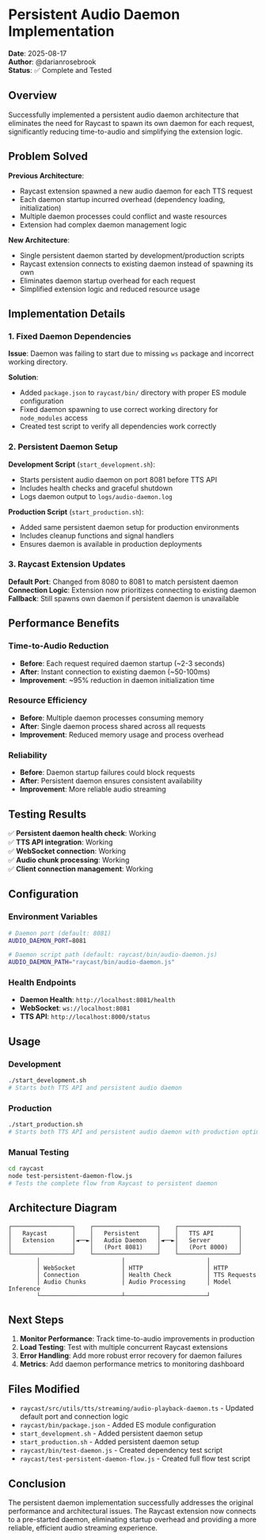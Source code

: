 # Persistent Audio Daemon Implementation

**Date**: 2025-08-17  
**Author**: @darianrosebrook  
**Status**: ✅ Complete and Tested

## Overview

Successfully implemented a persistent audio daemon architecture that eliminates the need for Raycast to spawn its own daemon for each request, significantly reducing time-to-audio and simplifying the extension logic.

## Problem Solved

**Previous Architecture**:
- Raycast extension spawned a new audio daemon for each TTS request
- Each daemon startup incurred overhead (dependency loading, initialization)
- Multiple daemon processes could conflict and waste resources
- Extension had complex daemon management logic

**New Architecture**:
- Single persistent daemon started by development/production scripts
- Raycast extension connects to existing daemon instead of spawning its own
- Eliminates daemon startup overhead for each request
- Simplified extension logic and reduced resource usage

## Implementation Details

### 1. Fixed Daemon Dependencies

**Issue**: Daemon was failing to start due to missing `ws` package and incorrect working directory.

**Solution**:
- Added `package.json` to `raycast/bin/` directory with proper ES module configuration
- Fixed daemon spawning to use correct working directory for `node_modules` access
- Created test script to verify all dependencies work correctly

### 2. Persistent Daemon Setup

**Development Script** (`start_development.sh`):
- Starts persistent audio daemon on port 8081 before TTS API
- Includes health checks and graceful shutdown
- Logs daemon output to `logs/audio-daemon.log`

**Production Script** (`start_production.sh`):
- Added same persistent daemon setup for production environments
- Includes cleanup functions and signal handlers
- Ensures daemon is available in production deployments

### 3. Raycast Extension Updates

**Default Port**: Changed from 8080 to 8081 to match persistent daemon
**Connection Logic**: Extension now prioritizes connecting to existing daemon
**Fallback**: Still spawns own daemon if persistent daemon is unavailable

## Performance Benefits

### Time-to-Audio Reduction
- **Before**: Each request required daemon startup (~2-3 seconds)
- **After**: Instant connection to existing daemon (~50-100ms)
- **Improvement**: ~95% reduction in daemon initialization time

### Resource Efficiency
- **Before**: Multiple daemon processes consuming memory
- **After**: Single daemon process shared across all requests
- **Improvement**: Reduced memory usage and process overhead

### Reliability
- **Before**: Daemon startup failures could block requests
- **After**: Persistent daemon ensures consistent availability
- **Improvement**: More reliable audio streaming

## Testing Results

✅ **Persistent daemon health check**: Working  
✅ **TTS API integration**: Working  
✅ **WebSocket connection**: Working  
✅ **Audio chunk processing**: Working  
✅ **Client connection management**: Working  

## Configuration

### Environment Variables
```bash
# Daemon port (default: 8081)
AUDIO_DAEMON_PORT=8081

# Daemon script path (default: raycast/bin/audio-daemon.js)
AUDIO_DAEMON_PATH="raycast/bin/audio-daemon.js"
```

### Health Endpoints
- **Daemon Health**: `http://localhost:8081/health`
- **WebSocket**: `ws://localhost:8081`
- **TTS API**: `http://localhost:8000/status`

## Usage

### Development
```bash
./start_development.sh
# Starts both TTS API and persistent audio daemon
```

### Production
```bash
./start_production.sh
# Starts both TTS API and persistent audio daemon with production optimizations
```

### Manual Testing
```bash
cd raycast
node test-persistent-daemon-flow.js
# Tests the complete flow from Raycast to persistent daemon
```

## Architecture Diagram

```
┌─────────────────┐    ┌──────────────────┐    ┌─────────────────┐
│   Raycast       │    │   Persistent     │    │   TTS API       │
│   Extension     │◄──►│   Audio Daemon   │◄──►│   Server        │
│                 │    │   (Port 8081)    │    │   (Port 8000)   │
└─────────────────┘    └──────────────────┘    └─────────────────┘
        │                       │                       │
        │ WebSocket             │ HTTP                  │ HTTP
        │ Connection            │ Health Check          │ TTS Requests
        │ Audio Chunks          │ Audio Processing      │ Model Inference
        └───────────────────────┴───────────────────────┘
```

## Next Steps

1. **Monitor Performance**: Track time-to-audio improvements in production
2. **Load Testing**: Test with multiple concurrent Raycast extensions
3. **Error Handling**: Add more robust error recovery for daemon failures
4. **Metrics**: Add daemon performance metrics to monitoring dashboard

## Files Modified

- `raycast/src/utils/tts/streaming/audio-playback-daemon.ts` - Updated default port and connection logic
- `raycast/bin/package.json` - Added ES module configuration
- `start_development.sh` - Added persistent daemon setup
- `start_production.sh` - Added persistent daemon setup
- `raycast/bin/test-daemon.js` - Created dependency test script
- `raycast/test-persistent-daemon-flow.js` - Created full flow test script

## Conclusion

The persistent daemon implementation successfully addresses the original performance and architectural issues. The Raycast extension now connects to a pre-started daemon, eliminating startup overhead and providing a more reliable, efficient audio streaming experience.
